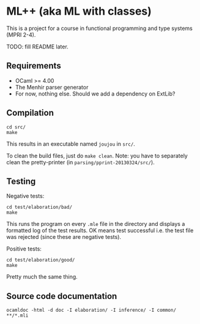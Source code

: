 ML++ (aka ML with classes)
==========================

This is a project for a course in functional programming and type
systems (MPRI 2-4).

TODO: fill README later.

Requirements
------------

* OCaml >= 4.00
* The Menhir parser generator
* For now, nothing else. Should we add a dependency on ExtLib?

Compilation
-----------

    cd src/
    make

This results in an executable named `joujou` in `src/`.

To clean the build files, just do `make clean`. Note: you have to
separately clean the pretty-printer (in
`parsing/pprint-20130324/src/`).

Testing
-------

Negative tests:

    cd test/elaboration/bad/
    make

This runs the program on every `.mle` file in the directory and
displays a formatted log of the test results. OK means test successful
i.e. the test file was rejected (since these are negative tests).

Positive tests:

    cd test/elaboration/good/
    make

Pretty much the same thing.


Source code documentation
-------------------------

    ocamldoc -html -d doc -I elaboration/ -I inference/ -I common/ **/*.mli


